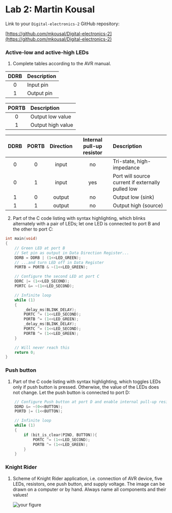 # Lab 2: Martin Kousal

Link to your `Digital-electronics-2` GitHub repository:

   [https://github.com/mkousal/Digital-electronics-2](https://github.com/mkousal/Digital-electronics-2)


### Active-low and active-high LEDs

1. Complete tables according to the AVR manual.

| **DDRB** | **Description** |
| :-: | :-- |
| 0 | Input pin |
| 1 | Output pin |

| **PORTB** | **Description** |
| :-: | :-- |
| 0 | Output low value |
| 1 | Output high value |

| **DDRB** | **PORTB** | **Direction** | **Internal pull-up resistor** | **Description** |
| :-: | :-: | :-: | :-: | :-- |
| 0 | 0 | input | no | Tri-state, high-impedance |
| 0 | 1 | input | yes | Port will source current if externally pulled low |
| 1 | 0 | output | no | Output low (sink) |
| 1 | 1 | output | no | Output high (source) |

2. Part of the C code listing with syntax highlighting, which blinks alternately with a pair of LEDs; let one LED is connected to port B and the other to port C:

```c
int main(void)
{
    // Green LED at port B
    // Set pin as output in Data Direction Register...
    DDRB = DDRB | (1<<LED_GREEN);
    // ...and turn LED off in Data Register
    PORTB = PORTB & ~(1<<LED_GREEN);

    // Configure the second LED at port C
    DDRC |= (1<<LED_SECOND);
    PORTC &= ~(1<<LED_SECOND);

    // Infinite loop
    while (1)
    {
        _delay_ms(BLINK_DELAY);
        PORTC ^= (1<<LED_SECOND);
        PORTB ^= (1<<LED_GREEN);
        _delay_ms(BLINK_DELAY);
        PORTC ^= (1<<LED_SECOND);
        PORTB ^= (1<<LED_GREEN);
    }

    // Will never reach this
    return 0;
}
```


### Push button

1. Part of the C code listing with syntax highlighting, which toggles LEDs only if push button is pressed. Otherwise, the value of the LEDs does not change. Let the push button is connected to port D:

```c
    // Configure Push button at port D and enable internal pull-up resistor
    DDRD &= ~(0<<BUTTON);
    PORTD |= (1<<BUTTON);

    // Infinite loop
    while (1)
    {
        if (bit_is_clear(PIND, BUTTON)){
            PORTC ^= (1<<LED_SECOND);
            PORTB ^= (1<<LED_GREEN);
        }
    }
```


### Knight Rider

1. Scheme of Knight Rider application, i.e. connection of AVR device, five LEDs, resistors, one push button, and supply voltage. The image can be drawn on a computer or by hand. Always name all components and their values!

   ![your figure]()